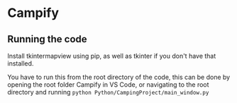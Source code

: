 # Campify
## Running the code

Install tkintermapview using pip, as well as tkinter if you don't have that installed.

You have to run this from the root directory of the code, this can be done by opening the root folder Campify in VS Code, or navigating to the root directory and running `python Python/CampingProject/main_window.py`
